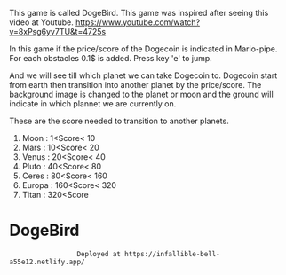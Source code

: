 This game is called DogeBird. This game was inspired after seeing this video at Youtube. https://www.youtube.com/watch?v=8xPsg6yv7TU&t=4725s

In this game if the price/score of the Dogecoin is indicated in Mario-pipe. For each obstacles 0.1$ is added. Press key 'e' to jump.

And we will see till which planet we can take Dogecoin to. Dogecoin start from earth then transition into another planet by the price/score. The background image is changed to the planet or moon and the ground will indicate in which plannet we are currently on.

These are the score needed to transition to another planets.

1. Moon : 1<Score< 10
2. Mars : 10<Score< 20
3. Venus : 20<Score< 40
4. Pluto : 40<Score< 80
5. Ceres : 80<Score< 160
6. Europa : 160<Score< 320
7. Titan : 320<Score
# DogeBird

                     Deployed at https://infallible-bell-a55e12.netlify.app/
